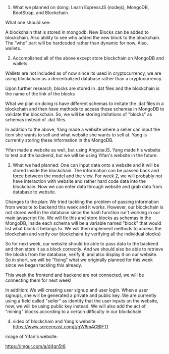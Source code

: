 1. What we planned on doing: Learn ExpressJS (nodejs), MongoDB, BootStrap, and Blockchain

What one should see: 

A blockchain that is stored in mongodb. New Blocks can be added
to blockchain. Also ability to see who added the new block to the blockchain. The “who” part
will be hardcoded rather than dynamic for now. Also, wallets.

2. Accomplished all of the above except store blockchain on MongoDB and wallets.

Wallets are not included as of now since its used in cryptocurrency, we are using blockchain as a decentralized database rather than a cryptocurrency. 

Upon further research, blocks are stored in .dat files and the blockchain is the name of the link of the blocks

What we plan on doing is have different schemas to imitate the .dat files in a blockchain and then have 
methods to access those schemas in MongoDB to validate the blockchain. So, we will be storing imitations of "blocks" as schemas instead of .dat files. 

In addition to the above, Yang made a website where a seller can input the item she wants to sell and what website she wants to sell at. 
Yang is currently storing these information in the MongoDB. 

Yifan made a website as well, but using AngularJS. Yang made his website to test out the backend, but we will be using Yifan's website in the future.

3. What we had planned:
One can input data onto a website and it will be stored inside the
blockchain. The information can be passed back and force between the model and the view. For
week 2, we will probably not have interaction with website and rather hard code data into the
blockchain. Now we can enter data through website and grab data from database to website.

Changes to the plan:
We tried tackling the problem of passing information from website to backend this week and it works.
However, our blockchain is not stored well in the database since the hash function isn't working in our main javascript file.
We will fix this and store blocks as schemas in the MongoDB, inside each schema will be a variable named "block" that would list what block it belongs to.
We will then implement methods to access the blockchain and verify our blockchain( by verifying all the individual blocks) 

So for next week, our website should be able to pass data to the backend and then store it as a block correctly. And we should also be able to retrieve the blocks
from the database, verify it, and also display it on our website. So in short, we will be "fixing" what we originally planned for this week since we began tackling this already.

This week the frontend and backend are not connected, we will be connecting them for next week!

In addition:
We will creating user signup and user login. When a user signups, she will be generated a private and public key. We are currently using a field called "seller" as identity
that the user inputs on the website, now, we will be using public key instead. We will also add the act of "mining" blocks according to a certain difficulty in our blockchain.


4. video of blockchain and Yang's website
 https://www.screencast.com/t/gW6m4GBIFTf
 
 image of Yifan's website:
 
 https://imgur.com/a/d4gn5t8